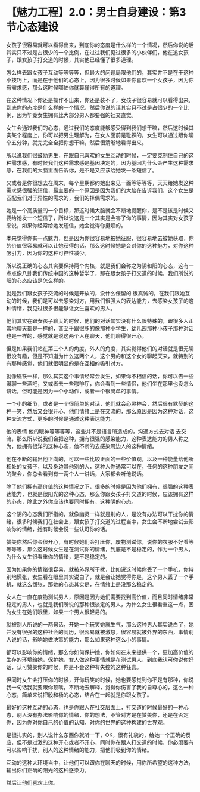 # 【魅力工程】2.0：男士自身建设：第3节心态建设

女孩子很容易就可以看得出来，到底你的态度是什么样的一个情况，然后你说的话其实只不过是占很少的一个比例，在过往我们见过很多的小伙伴们，他在追女孩子，跟女孩子打交道的时候，其实他已经懂了很多道理。

怎么样去跟女孩子互动等等等等，但最大的问题局限他们的，其实并不是在于这种小技巧上，而是在于他们的心态上，因为很多时候如果你喜欢一个女孩子，因为你有需求感，那么这时候哪怕你就算懂得所有的道理。

在这种情况下你还是操作不出来，你还是装不了，女孩子很容易就可以看得出来，到底你的态度是什么样的一个情况，然后你说的话其实只不过是占很少的一个比例，因为毕竟女生拥有比大部分男人都要强的社交直觉。

女生会通过我们的心态，通过我们的态度能够感受得到我们想干嘛，然后这时候其实某个程度上，你可以把男生理解为，在女人面前是耻裸的，女生可以通过跟你聊个五分钟，就完完全全把你想干嘛，然后很清晰地看得出来。

所以说我们很鼓励男生，在跟自己喜欢的女生互动的时候，一定要克制住自己的这种需求感，有时候我们这种需求感是基因决定的，因为基因为什么会产生这种需求感，在我们的大脑里面告诉你，是不是又应该给她发一条短信了。

又或者是你很想去在周末，每个星期都约她出来见一面等等等等，天天给她发这种需求感很强的短信，最主要的一个原因是因为我们的大脑在告诉我们，这个女生是匹配我们对于异性的需求的，我们的择偶需求的。

她是一个高质量的一个目标，那这时候大脑就会不断地提醒你，是不是该是时候又要给她发一个短信了，所以说这是一个其实是会害了你的事情，因为其实对女孩子来说，如果你经常给她发短信，她会觉得你挺烦的。

本来觉得你有一点魅力，但是因为你很容易地被她征服，很容易地去被她获取，你的价值很容易就可以让她获得的话，那么这时候她是会对你的这种魅力，对你这种吸引力，因为你的这种可控性减少。

所以说正确的心态其实要保持两个内核，就是我们会称之为阴和阳的心态，这有一点点像八卦我们传统中国的这种哲学了，那在跟女孩子打交道的时候，我们所说的阳的心态应该是怎么样的。

就是我们跟女孩子交流的时候是开放的，没什么保留的 很真诚的，在我们跟她互动的时候，我们是可以去感染对方，用我们很强大的表达能力，去感染女孩子的这种情绪，我见过很多很能够让女生喜欢的男人。

他们其实在跟女孩子聊天的时候，他们的对话其实没有什么很特殊的，跟很多人正常地聊天都是一样的，甚至乎跟很多的像那种小学生，幼儿园那种小孩子那种对话也是一样的，感觉就是说这两个人在聊天，他们聊得很开心。

但是如果我们站在第三个人的角度，外人的角度，其实觉得他们的对话就是很无聊 很没有趣，但是不知道为什么这两个人，这个男的和这个女的聊起天来，就特别的有那种感觉，他们就很明显的是在互相的吸引对方。

就像磁铁一样，那么其实这个事情经常会发生，如果你不相信的话，你可以去一些漫聊一些酒吧，又或者去一些咖啡厅，你会看到一些情侣，他们坐在那里也没怎么讲话，但可能是因为一个小动作，或者一个很简单的事情。

一个小的细节，或者是一个很简单的对话，他们就会心灵神会，然后很有默契的这种一笑，然后又会很开心，他们情绪上是在交流的，那么原因是因为这种对话，这种交流方式，更多的时候是通过这种表达能力。

他的表情 他的眼神等等等等，这些并不是语言所造成的，沟通方式去对话 去交流，那么所以说我们会把这种，拥有很强的感染能力，这种表达能力的男人称之为，他拥有很洋的这种心态，他不断的去感染周边人的这种情绪。

他在不断的输出他正向的，可以一些比较正面的一些价值观，以及一种能量给他所相处的女孩子，以及身边其他别的人，这种人你通常可以在，任何的这种朋友之间的聚会，你总会看到有一两个人一讲话，大家都会听他说话。

除了他们拥有高价值的这种情况之下，很多的时候是因为他们拥有，很强的这种表达能力，也就是很阳光的这种心态，那么你跟女孩子打交道的时候，应该拥有这样的心态，除此之外你应该也要同时拥有，这种阴的心态。

这个阴的心态我们所指的，就像幽灵一样就是别的人，是没有办法可以干扰你的情绪，很多时候我们在社会上，跟女孩子打交道的过程当中，女生会不断地尝试去影响你的情绪，她有时候会说一些认可你的话。

赞美你然后你会很开心，有时候她们会打压你，废物测试你，说你的衣服不好看等等等等，那么这时候女生是在测试你的情绪，到底是不是稳定的，作为一个男人，为什么女生很看重你的情绪，是不是稳定的。

因为如果你的情绪很容易，就被外界所干扰，比如说这时候你丢了一个手机，你特别地慌张，女生看在眼里其实说白了，就是会让她觉得你是，这个男人丢了一个手机，就这么慌张，那她的心态其实是，在情绪上是没那么稳定的。

女人在一直在废物测试男人，原因是因为她们需要找到高价值，而且同时情绪非常稳定的男人，也就是我们所说的那种很淡定的男人，为什么女生很看重这一点，因为女生在她们眼里，如果一个男人很轻易的。

就被别人所说的一两句话，开她一个玩笑她就生气，那么这种男人其实说白了，她并没有很强的这种社会的阅历，很容易就被激怒，很容易就被外界的东西，事情别人说的话，影响她做决策的能力，那么如果这种这么小的事情。

都可以影响你的情绪，那么你如何保护她，你如何在未来提供一个，更加高价值的生存的环境给她，保护她，女人做这种事情就是在测试男人，到底我认可你说你好话，认可赞美你的时候，你是不会这种有失控的这种狂喜。

但同时女生会打压你的时候，开你玩笑的时候，她也要感觉到你不是有那种，你说我一句话我就要跟你顶嘴，不断地去解释，觉得你伤害了我的自尊心的，这么一种心态，简单来说把殷和杨的心态，结合在一起就是你跟女孩子。

最好的这种互动的心态，也是你跟人在社交层面上，打交道的时候最好的一种心态，别人没有办法影响你的情绪，你的想法，不管对方是在赞美你，还是在否定你，因为你对你自己的价值的认知，对你的世界的这种构建的世界观。

是很扎实的，别人说什么东西你就听一下，OK，很有礼貌的，给她一个正确的反应，但不是过激的这种开心或者不开心，同时你在跟人打交道的时候，你必须要有可以影响干扰，别人的这种情绪的能力，把他们吸到你的情绪。

互动的这种大环境当中，让他们可以跟你在聊天的时候，用你所希望的这种方法，输出你们正确的阳光的这种感染力。

然后让他们喜欢上你。